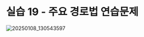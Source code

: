 # 실습 19 - 주요 경로법 연습문제
![20250108_130543597](https://github.com/user-attachments/assets/924db14b-9e28-4b9c-abab-4acf93ce946b)
